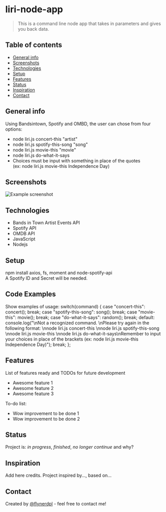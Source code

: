 # liri-node-app
> This is a command line node app that takes in parameters and gives you back data.

## Table of contents
* [General info](#general-info)
* [Screenshots](#screenshots)
* [Technologies](#technologies)
* [Setup](#setup)
* [Features](#features)
* [Status](#status)
* [Inspiration](#inspiration)
* [Contact](#contact)

## General info
Using Bandsintown, Spotify and OMBD, the user can chose from four options:
* node liri.js concert-this "artist"
* node liri.js spotify-this-song "song"
* node liri.js movie-this "movie"
* node liri.js do-what-it-says
* Choices must be input with something in place of the quotes
<br>    (ex: node liri.js movie-this Independence Day)

## Screenshots
![Example screenshot](./img/screenshot.png)

## Technologies
* Bands in Town Artist Events API
* Spotify API
* OMDB API
* JavaScript
* Nodejs

## Setup
npm install axios, fs, moment and node-spotify-api <br>
A Spotify ID and Secret will be needed.

## Code Examples
Show examples of usage:
    switch(command) {
        case "concert-this":
            concert();
            break;
        case "spotify-this-song":
            song();
            break;
        case "movie-this":
            movie();
            break;
        case "do-what-it-says":
            random();
            break;
        default:
            console.log("\nNot a recognized command. \nPlease try again in the following format: \nnode liri.js concert-this <artist>\nnode liri.js spotify-this-song <song>\nnode liri.js movie-this <movie>\nnode liri.js do-what-it-says\nRemember to input your choices in place of the brackets (ex: node liri.js movie-this Independence Day)");
            break;
    };

## Features
List of features ready and TODOs for future development
* Awesome feature 1
* Awesome feature 2
* Awesome feature 3

To-do list:
* Wow improvement to be done 1
* Wow improvement to be done 2

## Status
Project is: _in progress_, _finished_, _no longer continue_ and why?

## Inspiration
Add here credits. Project inspired by..., based on...

## Contact
Created by [@flynerdpl](https://www.flynerd.pl/) - feel free to contact me!